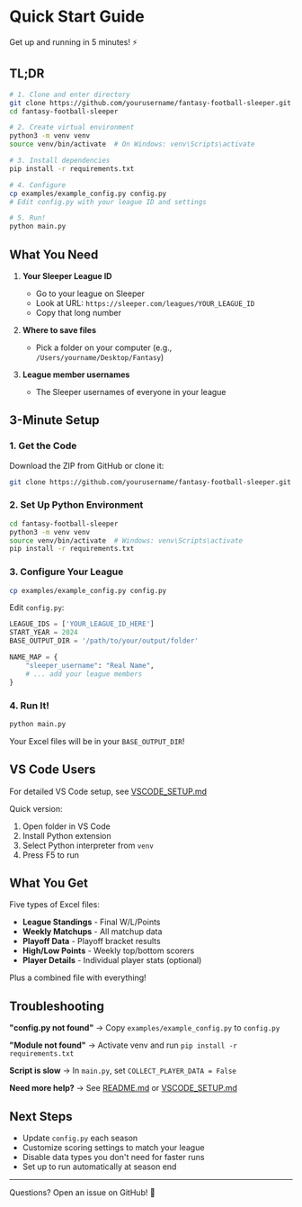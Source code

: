 # Quick Start Guide

Get up and running in 5 minutes! ⚡

## TL;DR

```bash
# 1. Clone and enter directory
git clone https://github.com/yourusername/fantasy-football-sleeper.git
cd fantasy-football-sleeper

# 2. Create virtual environment
python3 -m venv venv
source venv/bin/activate  # On Windows: venv\Scripts\activate

# 3. Install dependencies
pip install -r requirements.txt

# 4. Configure
cp examples/example_config.py config.py
# Edit config.py with your league ID and settings

# 5. Run!
python main.py
```

## What You Need

1. **Your Sleeper League ID**
   - Go to your league on Sleeper
   - Look at URL: `https://sleeper.com/leagues/YOUR_LEAGUE_ID`
   - Copy that long number

2. **Where to save files**
   - Pick a folder on your computer (e.g., `/Users/yourname/Desktop/Fantasy`)

3. **League member usernames**
   - The Sleeper usernames of everyone in your league

## 3-Minute Setup

### 1. Get the Code
Download the ZIP from GitHub or clone it:
```bash
git clone https://github.com/yourusername/fantasy-football-sleeper.git
```

### 2. Set Up Python Environment
```bash
cd fantasy-football-sleeper
python3 -m venv venv
source venv/bin/activate  # Windows: venv\Scripts\activate
pip install -r requirements.txt
```

### 3. Configure Your League
```bash
cp examples/example_config.py config.py
```

Edit `config.py`:
```python
LEAGUE_IDS = ['YOUR_LEAGUE_ID_HERE']
START_YEAR = 2024
BASE_OUTPUT_DIR = '/path/to/your/output/folder'

NAME_MAP = {
    "sleeper_username": "Real Name",
    # ... add your league members
}
```

### 4. Run It!
```bash
python main.py
```

Your Excel files will be in your `BASE_OUTPUT_DIR`!

## VS Code Users

For detailed VS Code setup, see [VSCODE_SETUP.md](VSCODE_SETUP.md)

Quick version:
1. Open folder in VS Code
2. Install Python extension
3. Select Python interpreter from `venv`
4. Press F5 to run

## What You Get

Five types of Excel files:
- **League Standings** - Final W/L/Points
- **Weekly Matchups** - All matchup data
- **Playoff Data** - Playoff bracket results
- **High/Low Points** - Weekly top/bottom scorers
- **Player Details** - Individual player stats (optional)

Plus a combined file with everything!

## Troubleshooting

**"config.py not found"**
→ Copy `examples/example_config.py` to `config.py`

**"Module not found"**
→ Activate venv and run `pip install -r requirements.txt`

**Script is slow**
→ In `main.py`, set `COLLECT_PLAYER_DATA = False`

**Need more help?**
→ See [README.md](README.md) or [VSCODE_SETUP.md](VSCODE_SETUP.md)

## Next Steps

- Update `config.py` each season
- Customize scoring settings to match your league
- Disable data types you don't need for faster runs
- Set up to run automatically at season end

---

Questions? Open an issue on GitHub! 🏈
